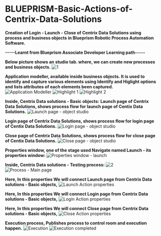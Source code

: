 # BLUEPRISM-Basic-Actions-of-Centrix-Data-Solutions
**Creation of Login - Launch - Close of Centrix Data Solutions using process and business objects in Blueprism Robotic Process Automation Software.**

**-----Learnt from Blueprism Associate Developer Learning path-----**

**Below picture shows an studio tab. where, we can create new processes and business objects.**
![1](https://user-images.githubusercontent.com/65493805/210129491-09570917-634a-44a5-9713-4f1250990640.png)

**Application modeller, available inside business objects. It is used to identify and capture various elements using Identify and Higlight options and lists attributes of each elements been captured.**
![Application Modeller](https://user-images.githubusercontent.com/65493805/210129632-2faa56ff-be05-403a-86b9-7e6cdb7b47b6.png)
![Highlight 1](https://user-images.githubusercontent.com/65493805/210129738-3b63b159-23f2-4779-9888-9a450318c1d6.png)
![Highlight 2](https://user-images.githubusercontent.com/65493805/210129742-1c34c720-c1cd-47aa-96a8-8dbb70a3b353.png)

****Inside, Centrix Data solutions - Basic objects:****
**Launch page of Centrix Data Solutions, shows process flow for launch page of Centix Data Solutions.**
![Launch page - object studio](https://user-images.githubusercontent.com/65493805/210129959-99b9cc7f-d728-4afc-818c-7b7e334f4e67.png)

**Login page of Centrix Data Solutions, shows process flow for login page of Centix Data Solutions.**
![Login page - object studio](https://user-images.githubusercontent.com/65493805/210129922-c4d02808-fd96-44e1-94e3-35d74114f17c.png)

**Close page of Centrix Data Solutions, shows process flow for close page of Centix Data Solutions.**
![Close page - object studio](https://user-images.githubusercontent.com/65493805/210129977-775e07f3-e015-4e11-91e5-98fa95e4a6aa.png)

**Properties window, one of the stage used Navigate named Launch - its properties window:**
![Properties window - launch](https://user-images.githubusercontent.com/65493805/210130072-7019bbda-3437-423b-85d9-5cb4ab372db1.png)

**Inside, Centrix Data solutions - Testing process:**
![2](https://user-images.githubusercontent.com/65493805/210130381-99bb4f28-a575-4ea9-a69a-402918536956.png)
![Process - Main page](https://user-images.githubusercontent.com/65493805/210130225-2ef7c3ab-6843-45cc-9854-76c1e86e207a.png)

**Here, In this properties We will connect Launch page from Centrix Data solutions - Basic objects,** 
![Launch Action properties](https://user-images.githubusercontent.com/65493805/210130625-c464f247-d97a-4af1-925d-796f0d83f148.png)

**Here, In this properties We will connect Login page from Centrix Data solutions - Basic objects,**
![Login Action properties](https://user-images.githubusercontent.com/65493805/210130629-5a86170f-f1a2-42b0-8d07-f16b9e308620.png)

**Here, In this properties We will connect Close page from Centrix Data solutions - Basic objects,**
![Close Action properties](https://user-images.githubusercontent.com/65493805/210130630-1a56dc7a-a916-4a63-9a3c-22eef3f6f7a2.png)


**Execution process, Publishes process to control room and execution happen.**
![Execution](https://user-images.githubusercontent.com/65493805/210130355-647077a2-41f3-4bb1-b938-cdd92514b24f.png)
![Execution completed](https://user-images.githubusercontent.com/65493805/210130357-e6930d37-ee34-4553-9fae-517836b978e9.png)
